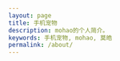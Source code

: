 ```yaml
---
layout: page
title: 手机宠物
description: mohao的个人简介。
keywords: 手机宠物, mohao, 莫皓
permalink: /about/
---
```


